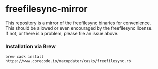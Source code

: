 # freefilesync-mirror
This repository is a mirror of the freefilesync binaries for convenience.  
This should be allowed or even encouraged by the freefilesync license.  
If not, or there is a problem, please file an issue above.

### Installation via Brew
`brew cask install https://www.corecode.io/macupdater/casks/freefilesync.rb`
